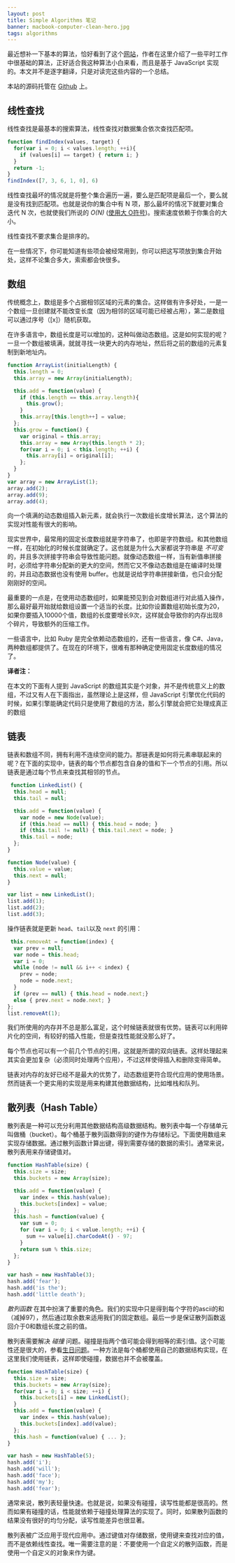 ```yaml
---
layout: post
title: Simple Algorithms 笔记
banner: macbook-computer-clean-hero.jpg
tags: algorithms
---
```


最近想补一下基本的算法，恰好看到了这个[网站](http://algorithms.openmymind.net/)，作者在这里介绍了一些平时工作中很基础的算法，正好适合我这种算法小白来看，而且是基于 JavaScript 实现的。本文并不是逐字翻译，只是对读完这些内容的一个总结。

本站的源码托管在 [Github](https://github.com/karlseguin/Algorithms) 上。


## 线性查找

线性查找是最基本的搜索算法，线性查找对数据集合依次查找匹配项。

```js
function findIndex(values, target) {
  for(var i = 0; i < values.length; ++i){
    if (values[i] == target) { return i; }
  }
  return -1;
}
findIndex([7, 3, 6, 1, 0], 6)
```

线性查找最坏的情况就是将整个集合遍历一遍，要么是匹配项是最后一个，要么就是没有找到匹配项。也就是说你的集合中有 N 项，那么最坏的情况下就要对集合迭代 N 次，也就使我们所说的 *O(N)* ([使用大 O符号](http://en.wikipedia.org/wiki/Big_O_notation))。搜索速度依赖于你集合的大小。

线性查找不要求集合是排序的。

在一些情况下，你可能知道有些项会被经常用到，你可以把这写项放到集合开始处，这样不论集合多大，索索都会快很多。

## 数组

传统概念上，数组是多个占据相邻区域的元素的集合。这样做有许多好处，一是一个数组一旦创建就不能改变长度（因为相邻的区域可能已经被占用），第二是数组可以通过序号（[x]）随机获取。

在许多语言中，数组长度是可以增加的，这种叫做动态数组。这是如何实现的呢？一旦一个数组被填满，就就寻找一块更大的内存地址，然后将之前的数组的元素复制到新地址内。

```js
function ArrayList(initialLength) {
  this.length = 0;
  this.array = new Array(initialLength);

  this.add = function(value) {
    if (this.length == this.array.length){
      this.grow();
    }
    this.array[this.length++] = value;
  };
  this.grow = function() {
    var original = this.array;
    this.array = new Array(this.length * 2);
    for(var i = 0; i < this.length; ++i) {
      this.array[i] = original[i];
    };
  }
}
var array = new ArrayList(1);
array.add(2);
array.add(9);
array.add(4);
```

向一个填满的动态数组插入新元素，就会执行一次数组长度增长算法，这个算法的实现对性能有很大的影响。

现实世界中，最常用的固定长度数组就是字符串了，也即是字符数组。和其他数组一样，在初始化的时候长度就确定了。这也就是为什么大家都说字符串是 *不可变* 的，并且多次拼接字符串会导致性能问题。就像动态数组一样，当有新值串拼接时，必须给字符串分配新的更大的空间，然而它又不像动态数组是在编译时处理的，并且动态数据也没有使用 buffer。也就是说给字符串拼接新值，也只会分配刚刚好的空间。

最重要的一点是，在使用动态数组时，如果能预见到会对数组进行对此插入操作，那么最好最开始就给数组设置一个适当的长度。比如你设置数组初始长度为20，如果你要插入10000个值，数组的长度要增长9次，这样就会导致你的内存出现8个碎片，导致额外的压缩工作。

一些语言中，比如 Ruby 是完全依赖动态数组的，还有一些语言，像 C#、Java，两种数组都提供了。在现在的环境下，很难有那种确定使用固定长度数组的情况了。

**译者注：**

在本文的下面有人提到 JavaScript 的数组其实是个对象，并不是传统意义上的数组，不过又有人在下面指出，虽然理论上是这样，但 JavaScript 引擎优化代码的时候，如果引擎能确定代码只是使用了数组的方法，那么引擎就会把它处理成真正的数组

## 链表

链表和数组不同，拥有利用不连续空间的能力。那链表是如何将元素串联起来的呢？在下面的实现中，链表的每个节点都包含自身的值和下一个节点的引用。所以链表是通过每个节点来查找其相邻的节点。

```js
 function LinkedList() {
  this.head = null;
  this.tail = null;

  this.add = function(value) {
    var node = new Node(value);
    if (this.head == null) { this.head = node; }
    if (this.tail != null) { this.tail.next = node; }
    this.tail = node;
  };
}

function Node(value) {
  this.value = value;
  this.next = null;
}

var list = new LinkedList();
list.add(1);
list.add(2);
list.add(3);
```

操作链表就是更新 `head`、`tail`以及 `next` 的引用：

```js
 this.removeAt = function(index) {
  var prev = null;
  var node = this.head;
  var i = 0;
  while (node != null && i++ < index) {
    prev = node;
    node = node.next;
  }
  if (prev == null) { this.head = node.next;}
  else { prev.next = node.next; }
};
list.removeAt(1);
```

我们所使用的内存并不总是那么富足，这个时候链表就很有优势。链表可以利用碎片化的空间，有较好的插入性能，但是查找性能就没那么好了。

每个节点也可以有一个前几个节点的引用，这就是所谓的双向链表。这样处理起来其实会更加复杂（必须同时处理两个应用），不过这样使得插入和删除变得简单。

链表对内存的友好已经不是最大的优势了，动态数组更符合现代应用的使用场景。然而链表一个更实用的实现是用来构建其他数据结构，比如堆栈和队列。

## 散列表（Hash Table）

散列表是一种可以充分利用其他数据结构高级数据结构。散列表中每一个存储单元叫做桶（bucket）。每个桶基于散列函数得到的键作为存储标记。下面使用数组来实现存储数据。通过散列函数计算出键，得到需要存储的数据的索引。通常来说，散列表用来存储键值对。

```js
function HashTable(size) {
  this.size = size;
  this.buckets = new Array(size);

  this.add = function(value) {
    var index = this.hash(value);
    this.buckets[index] = value;
  };
  this.hash = function(value) {
    var sum = 0;
    for (var i = 0; i < value.length; ++i) {
      sum += value[i].charCodeAt() - 97;
    }
    return sum % this.size;
  };
}

var hash = new HashTable(3);
hash.add('fear');
hash.add('is the');
hash.add('little death');
```

*散列函数* 在其中扮演了重要的角色。我们的实现中只是得到每个字符的ascii的和（减掉97），然后通过取余数来适用我们的固定数组。最后一步是保证散列函数返回介于0和数组长度之前的值。

散列表需要解决 *碰撞* 问题。碰撞是指两个值可能会得到相等的索引值。这个可能性还是很大的，参看[生日问题](http://en.wikipedia.org/wiki/Birthday_problem)。一种方法是每个桶都使用自己的数据结构实现，在这里我们使用链表，这样即使碰撞，数据也并不会被覆盖。

```js
function HashTable(size) {
  this.size = size;
  this.buckets = new Array(size);
  for(var i = 0; i < size; ++i) {
    this.buckets[i] = new LinkedList();
  }
  this.add = function(value) {
    var index = this.hash(value);
    this.buckets[index].add(value);
  };
  this.hash = function(value) { ... };
}

var hash = new HashTable(5);
hash.add('i');
hash.add('will');
hash.add('face');
hash.add('my');
hash.add('fear');
```

通常来说，散列表轻量快速。也就是说，如果没有碰撞，读写性能都是很高的。然而如果有碰撞的话，性能就依赖于碰撞处理算法的实现了。同时，如果散列函数的结果没有很好的均匀分配，读写性能差异也很显著。

散列表被广泛应用于现代应用中。通过键值对存储数据，使用键来查找对应的值，而不是依赖线性查找。唯一需要注意的是：不要使用一个自定义的散列函数，而是使用一个自定义的对象来作为键。












